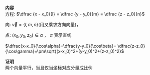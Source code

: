 **内容**  
方程: $\dfrac {x - x_0}{l} =  \dfrac {y - y_0}{m} =  \dfrac {z - z_0}{n}$  
  
向: $\vec v=\{l,m,n\}$(用叉乘求方向向量)，  
  
点: $(x_0,y_0,z_0)\in\alpha$ ， $\alpha$ 表示直线  
  
$\dfrac{x-x_0}{\cos\alpha}=\dfrac{y-y_0}{\cos\beta}= \dfrac{z-z_0}{\cos\gamma}=\pm\sqrt{(x-x_0)^2+(y-y_0)^2+(z-z_0)^2}$  
  
**证明**  
两个向量平行，当且仅当坐标对应分量成比例  
